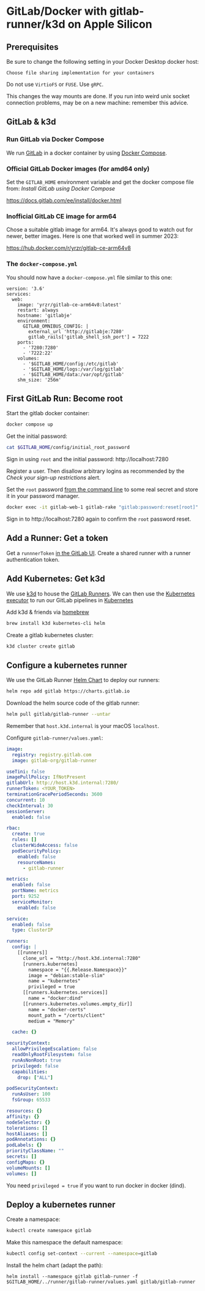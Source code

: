 # GitLab/Docker with gitlab-runner/k3d on Apple Silicon

## Prerequisites

Be sure to change the following setting 
in your Docker Desktop docker host:

`Choose file sharing implementation for your containers`

Do not use `VirtioFS` or `FUSE`. Use `gRPC`.

This changes the way mounts are done.
If you run into weird unix socket connection problems, 
may be on a new machine: remember this advice.

## GitLab & k3d

### Run GitLab via Docker Compose 

We run
[GitLab](https://gitlab.com)
in a docker container by using
[Docker Compose](https://docs.docker.com/compose/).

### Official GitLab Docker images (for amd64 only)
Set the `GITLAB_HOME` environment variable
and get the docker compose file from:
_Install GitLab using Docker Compose_

https://docs.gitlab.com/ee/install/docker.html

### Inofficial GitLab CE image for arm64

Chose a suitable gitlab image for arm64.
It's always good to watch out for newer, better images.
Here is one that worked well in summer 2023:

https://hub.docker.com/r/yrzr/gitlab-ce-arm64v8

### The `docker-compose.yml`

You should now have a `docker-compose.yml` file
similar to this one:
```
version: '3.6'
services:
  web:
    image: 'yrzr/gitlab-ce-arm64v8:latest'
    restart: always
    hostname: 'gitlabje'
    environment:
      GITLAB_OMNIBUS_CONFIG: |
        external_url 'http://gitlabje:7280'
        gitlab_rails['gitlab_shell_ssh_port'] = 7222
    ports:
      - '7280:7280'
      - '7222:22'
    volumes:
      - '$GITLAB_HOME/config:/etc/gitlab'
      - '$GITLAB_HOME/logs:/var/log/gitlab'
      - '$GITLAB_HOME/data:/var/opt/gitlab'
    shm_size: '256m'
```

## First GitLab Run: Become root

Start the gitlab docker container:
```bash
docker compose up
```

Get the initial password:
```bash
cat $GITLAB_HOME/config/initial_root_password
```

Sign in using `root` and the initial password:
http://localhost:7280

Register a user. 
Then disallow arbitrary logins as recommended by the 
_Check your sign-up restrictions_ alert.

Set the `root` password
[from the command line](https://docs.gitlab.com/ee/security/reset_user_password.html#reset-your-root-password)
to some real secret and store it in your password manager.
```bash
docker exec -it gitlab-web-1 gitlab-rake "gitlab:password:reset[root]"
```

Sign in to http://localhost:7280 again 
to confirm the `root` password reset.

## Add a Runner: Get a token

Get a `runnnerToken`
[in the GitLab UI](https://docs.gitlab.com/ee/ci/runners/register_runner.html#generate-an-authentication-token).
Create a shared runner with a runner authentication token.

## Add Kubernetes: Get k3d

We use 
[k3d](https://k3d.io/) to house the 
[GitLab Runners](https://docs.gitlab.com/runner/).
We can then use the
[Kubernetes executor](https://docs.gitlab.com/runner/executors/kubernetes.html)
to run our GitLab pipelines in
[Kubernetes](https://kubernetes.io/)

Add k3d & friends via
[homebrew](https://brew.sh/)
```bash
brew install k3d kubernetes-cli helm
```

Create a gitlab kubernetes cluster:
```bash
k3d cluster create gitlab
```

## Configure a kubernetes runner

We use the GitLab Runner
[Helm Chart](https://docs.gitlab.com/runner/install/kubernetes.html)
to deploy our runners:
```bash
helm repo add gitlab https://charts.gitlab.io
```

Download the helm source code 
of the gitlab runner:
```bash
helm pull gitlab/gitlab-runner --untar
```

Remember that `host.k3d.internal` is your macOS `localhost`.

Configure `gitlab-runner/values.yaml`:
```yaml
image:
  registry: registry.gitlab.com
  image: gitlab-org/gitlab-runner

useTini: false
imagePullPolicy: IfNotPresent
gitlabUrl: http://host.k3d.internal:7280/
runnerToken: <YOUR_TOKEN>
terminationGracePeriodSeconds: 3600
concurrent: 10
checkInterval: 30
sessionServer:
  enabled: false

rbac:
  create: true
  rules: []
  clusterWideAccess: false
  podSecurityPolicy:
    enabled: false
    resourceNames:
      - gitlab-runner

metrics:
  enabled: false
  portName: metrics
  port: 9252
  serviceMonitor:
    enabled: false

service:
  enabled: false
  type: ClusterIP

runners:
  config: |
    [[runners]]
      clone_url = "http://host.k3d.internal:7280"
      [runners.kubernetes]
        namespace = "{{.Release.Namespace}}"
        image = "debian:stable-slim"
        name = "kubernetes"
        privileged = true
      [[runners.kubernetes.services]]
        name = "docker:dind"  
      [[runners.kubernetes.volumes.empty_dir]]
        name = "docker-certs"
        mount_path = "/certs/client"
        medium = "Memory"

  cache: {}

securityContext:
  allowPrivilegeEscalation: false
  readOnlyRootFilesystem: false
  runAsNonRoot: true
  privileged: false
  capabilities:
    drop: ["ALL"]

podSecurityContext:
  runAsUser: 100
  fsGroup: 65533

resources: {}
affinity: {}
nodeSelector: {}
tolerations: []
hostAliases: []
podAnnotations: {}
podLabels: {}
priorityClassName: ""
secrets: []
configMaps: {}
volumeMounts: []
volumes: []
```
You need `privileged = true` 
if you want to run docker in docker (dind).

## Deploy a kubernetes runner

Create a namespace:
```bash
kubectl create namespace gitlab
```

Make this namespace the default namespace:
```bash
kubectl config set-context --current --namespace=gitlab
```

Install the helm chart (adapt the path):
```
helm install --namespace gitlab gitlab-runner -f $GITLAB_HOME/../runner/gitlab-runner/values.yaml gitlab/gitlab-runner
```
